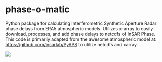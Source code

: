 # phase-o-matic
Python package for calculating Interferometric Synthetic Aperture Radar phase delays from ERA5 atmospheric models. Utilizes x-array to easily download, processes, and add phase delays to netcdfs of InSAR Phase. This code is primarily adapted from the awesome atmospheric model at: https://github.com/insarlab/PyAPS to utilize netcdfs and xarray.

<img src="https://github.com/ZachKeskinen/phase-o-matic/blob/main/images/pyaps_phaseo_compare.png">
